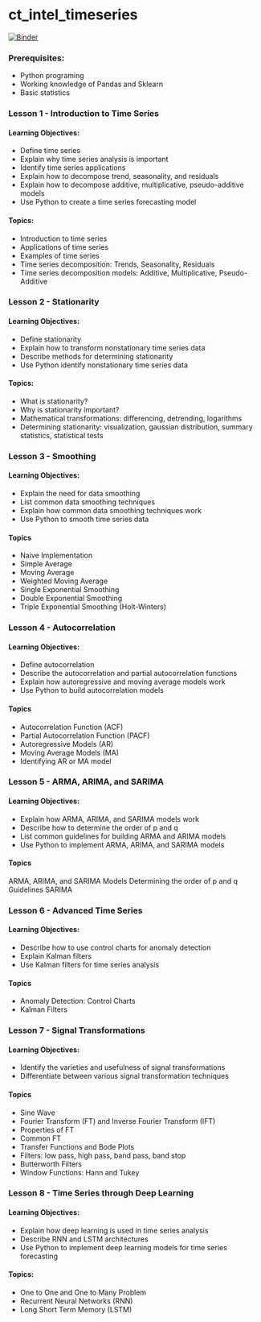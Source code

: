 # ct_intel_timeseries

[![Binder](https://mybinder.org/badge_logo.svg)](https://mybinder.org/v2/gh/Martialsimen94/c1/main?labpath=Introduction_to_Time_Series_student.ipynb)

### Prerequisites:
- Python programing
- Working knowledge of Pandas and Sklearn
- Basic statistics

### Lesson 1 - Introduction to Time Series
#### Learning Objectives:
- Define time series
- Explain why time series analysis is important
- Identify time series applications
- Explain how to decompose trend, seasonality, and residuals
- Explain how to decompose additive, multiplicative, pseudo-additive models
- Use Python to create a time series forecasting model
#### Topics:
- Introduction to  time series
- Applications of time series
- Examples of time series
- Time series decomposition: Trends, Seasonality, Residuals
- Time series decomposition models: Additive, Multiplicative, Pseudo-Additive

### Lesson 2 - Stationarity 
#### Learning Objectives:
- Define stationarity 
- Explain how to transform nonstationary time series data
- Describe methods for determining stationarity
- Use Python identify nonstationary time series data
#### Topics:
- What is stationarity?
- Why is stationarity important?
- Mathematical transformations: differencing, detrending, logarithms
- Determining stationarity: visualization, gaussian distribution, summary statistics, statistical tests 

### Lesson 3 - Smoothing
#### Learning Objectives:
- Explain the need for data smoothing
- List common data smoothing techniques
- Explain how common data smoothing techniques work
- Use Python to smooth time series data
#### Topics
- Naive Implementation
- Simple Average
- Moving Average
- Weighted Moving Average
- Single Exponential Smoothing
- Double Exponential Smoothing
- Triple Exponential Smoothing (Holt-Winters)

### Lesson 4 - Autocorrelation 
#### Learning Objectives:
- Define autocorrelation
- Describe the autocorrelation and partial autocorrelation functions
- Explain how autoregressive and moving average models work
- Use Python to build autocorrelation models
#### Topics
- Autocorrelation Function (ACF)
- Partial Autocorrelation Function (PACF)
- Autoregressive Models (AR)
- Moving Average Models (MA)
- Identifying AR or MA model

### Lesson 5 - ARMA, ARIMA, and SARIMA
#### Learning Objectives:
- Explain how ARMA, ARIMA, and SARIMA models work
- Describe how to determine the order of p and q
- List common guidelines for building ARMA and ARIMA models
- Use Python to implement ARMA, ARIMA, and SARIMA models
#### Topics
ARMA, ARIMA, and SARIMA Models
Determining the order of p and q
Guidelines
SARIMA

### Lesson 6 - Advanced Time Series 
#### Learning Objectives:
- Describe how to use control charts for anomaly detection
- Explain Kalman filters
- Use Kalman filters for time series analysis
#### Topics
- Anomaly Detection: Control Charts
- Kalman Filters

### Lesson 7 - Signal Transformations
#### Learning Objectives:
- Identify the varieties and usefulness of signal transformations
- Differentiate between various signal transformation techniques
#### Topics
- Sine Wave
- Fourier Transform (FT) and Inverse Fourier Transform (IFT)
- Properties of FT
- Common FT
- Transfer Functions and Bode Plots
- Filters: low pass, high pass, band pass, band stop
- Butterworth Filters
- Window Functions: Hann and Tukey

### Lesson 8 - Time Series through Deep Learning 
#### Learning Objectives:
- Explain how deep learning is used in time series analysis
- Describe RNN and LSTM architectures
- Use Python to implement deep learning models for time series forecasting
#### Topics:
- One to One and One to Many Problem
- Recurrent Neural Networks (RNN)
- Long Short Term Memory (LSTM)
